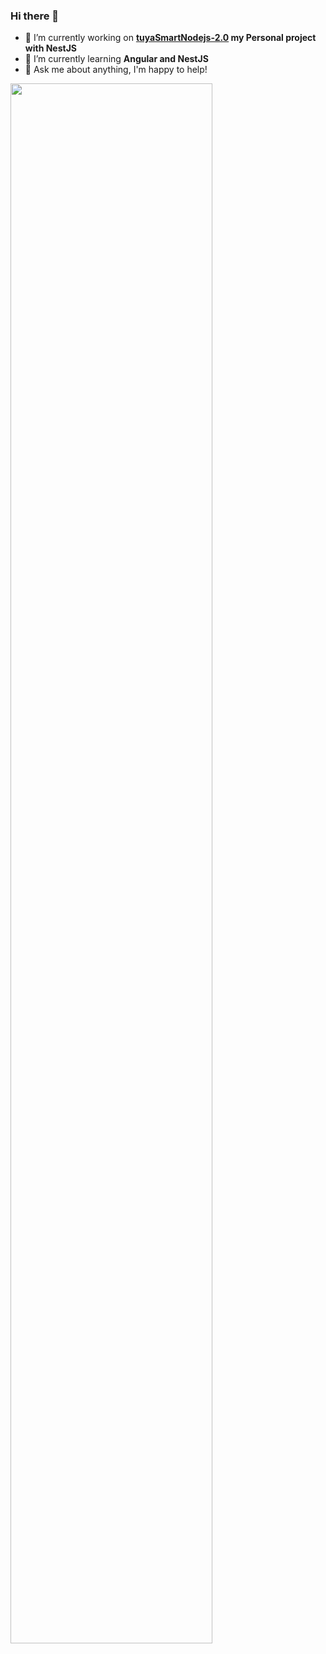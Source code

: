 ### Hi there 👋

- 🔭 I’m currently working on <b><a href="https://github.com/marcopollacci/tuyaSmartNodejs-2.0"> tuyaSmartNodejs-2.0</a> my Personal project with NestJS</b>
- 🌱 I’m currently learning <b>Angular and NestJS</b>
- 💬 Ask me about anything, I'm happy to help!

<img src="https://github-readme-stats.vercel.app/api?username=marcopollacci&&show_icons=true&title_color=08fdd8&icon_color=bb2acf&text_color=ffffff&bg_color=0a192f" width="80%"/>

<!--
**marcopollacci/marcopollacci** is a ✨ _special_ ✨ repository because its `README.md` (this file) appears on your GitHub profile.

Here are some ideas to get you started:



- 👯 I’m looking to collaborate on ...
- 🤔 I’m looking for help with ...
- 📫 How to reach me: ...
- 😄 Pronouns: ...
- ⚡ Fun fact: ...
-->
